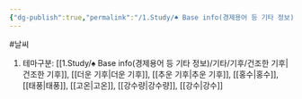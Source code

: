 ```yaml
---
{"dg-publish":true,"permalink":"/1.Study/♠ Base info(경제용어 등 기타 정보)/기타/기후/날씨/","created":"2023-05-30T14:16:58.834+09:00","updated":"2025-06-03T20:07:22.455+09:00"}
---
```



#날씨

1. 테마구분: [[1.Study/♠ Base info(경제용어 등 기타 정보)/기타/기후/건조한 기후\|건조한 기후]], [[더운 기후\|더운 기후]], [[추운 기후\|추운 기후]], [[홍수\|홍수]], [[태풍\|태풍]], [[고온\|고온]], [[강수량\|강수량]], [[강수\|강수]]

